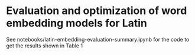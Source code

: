 # Evaluation and optimization of word embedding models for Latin
See notebooks/latin-embedding-evaluation-summary.ipynb for the code to get the results shown in Table 1
